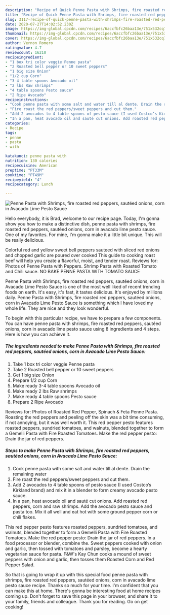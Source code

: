 ```yaml
---
description: "Recipe of Quick Penne Pasta with Shrimps, fire roasted red peppers, sautéed onions, corn in Avacado Lime Pesto Sauce"
title: "Recipe of Quick Penne Pasta with Shrimps, fire roasted red peppers, sautéed onions, corn in Avacado Lime Pesto Sauce"
slug: 3117-recipe-of-quick-penne-pasta-with-shrimps-fire-roasted-red-peppers-sauteed-onions-corn-in-avacado-lime-pesto-sauce
date: 2020-07-27T14:02:52.230Z
image: https://img-global.cpcdn.com/recipes/6accfbfc26baa13e/751x532cq70/penne-pasta-with-shrimps-fire-roasted-red-peppers-sauteed-onions-corn-in-avacado-lime-pesto-sauce-recipe-main-photo.jpg
thumbnail: https://img-global.cpcdn.com/recipes/6accfbfc26baa13e/751x532cq70/penne-pasta-with-shrimps-fire-roasted-red-peppers-sauteed-onions-corn-in-avacado-lime-pesto-sauce-recipe-main-photo.jpg
cover: https://img-global.cpcdn.com/recipes/6accfbfc26baa13e/751x532cq70/penne-pasta-with-shrimps-fire-roasted-red-peppers-sauteed-onions-corn-in-avacado-lime-pesto-sauce-recipe-main-photo.jpg
author: Vernon Romero
ratingvalue: 4.7
reviewcount: 16210
recipeingredient:
- "1 box tri color veggie Penne pasta"
- "2 Roasted bell pepper or 10 sweet peppers"
- "1 big size Onion"
- "1/2 cup Corn"
- "3-4 table spoons Avocado oil"
- "2 lbs Raw shrimps"
- "4 table spoons Pesto sauce"
- "2 Ripe Avocado"
recipeinstructions:
- "Cook penne pasta with some salt and water till al dente. Drain the remaining water"
- "Fire roast the red peppers/sweet peppers and cut them."
- "Add 2 avocados to 4 table spoons of pesto sauce (I used Costco’s Kirkland brand) and mix it in a blender to form creamy avocado pesto sauce."
- "In a pan, heat avocado oil and sauté cut onions. Add roasted red peppers, corn and raw shrimps. Add the avocado pesto sauce and pasta too. Mix it all well and eat hot with some ground pepper corn or chili flakes."
categories:
- Recipe
tags:
- penne
- pasta
- with

katakunci: penne pasta with 
nutrition: 130 calories
recipecuisine: American
preptime: "PT33M"
cooktime: "PT49M"
recipeyield: "4"
recipecategory: Lunch

---
```



![Penne Pasta with Shrimps, fire roasted red peppers, sautéed onions, corn in Avacado Lime Pesto Sauce](https://img-global.cpcdn.com/recipes/6accfbfc26baa13e/751x532cq70/penne-pasta-with-shrimps-fire-roasted-red-peppers-sauteed-onions-corn-in-avacado-lime-pesto-sauce-recipe-main-photo.jpg)

Hello everybody, it is Brad, welcome to our recipe page. Today, I'm gonna show you how to make a distinctive dish, penne pasta with shrimps, fire roasted red peppers, sautéed onions, corn in avacado lime pesto sauce. One of my favorites. For mine, I'm gonna make it a little bit unique. This will be really delicious.

Colorful red and yellow sweet bell peppers sauteed with sliced red onions and chopped garlic are poured over cooked This guide to cooking roast beef will help you create a flavorful, moist, and tender roast. Reviews for: Photos of Penne Pasta with Peppers. Shrimp Pasta with Roasted Tomato and Chili sauce. NO BAKE PENNE PASTA WITH TOMATO SAUCE

Penne Pasta with Shrimps, fire roasted red peppers, sautéed onions, corn in Avacado Lime Pesto Sauce is one of the most well liked of recent trending foods on earth. It's easy, it's fast, it tastes delicious. It's enjoyed by millions daily. Penne Pasta with Shrimps, fire roasted red peppers, sautéed onions, corn in Avacado Lime Pesto Sauce is something which I have loved my whole life. They are nice and they look wonderful.


To begin with this particular recipe, we have to prepare a few components. You can have penne pasta with shrimps, fire roasted red peppers, sautéed onions, corn in avacado lime pesto sauce using 8 ingredients and 4 steps. Here is how you can achieve it.

<!--inarticleads1-->

##### The ingredients needed to make Penne Pasta with Shrimps, fire roasted red peppers, sautéed onions, corn in Avacado Lime Pesto Sauce:

1. Take 1 box tri color veggie Penne pasta
1. Take 2 Roasted bell pepper or 10 sweet peppers
1. Get 1 big size Onion
1. Prepare 1/2 cup Corn
1. Make ready 3-4 table spoons Avocado oil
1. Make ready 2 lbs Raw shrimps
1. Make ready 4 table spoons Pesto sauce
1. Prepare 2 Ripe Avocado


Reviews for: Photos of Roasted Red Pepper, Spinach &amp; Feta Penne Pasta. Roasting the red peppers and peeling off the skin was a bit time consuming, if not annoying, but it was well worth it. This red pepper pesto features roasted peppers, sundried tomatoes, and walnuts, blended together to form a Gemelli Pasta with Fire Roasted Tomatoes. Make the red pepper pesto: Drain the jar of red peppers. 

<!--inarticleads2-->

##### Steps to make Penne Pasta with Shrimps, fire roasted red peppers, sautéed onions, corn in Avacado Lime Pesto Sauce:

1. Cook penne pasta with some salt and water till al dente. Drain the remaining water
1. Fire roast the red peppers/sweet peppers and cut them.
1. Add 2 avocados to 4 table spoons of pesto sauce (I used Costco’s Kirkland brand) and mix it in a blender to form creamy avocado pesto sauce.
1. In a pan, heat avocado oil and sauté cut onions. Add roasted red peppers, corn and raw shrimps. Add the avocado pesto sauce and pasta too. Mix it all well and eat hot with some ground pepper corn or chili flakes.


This red pepper pesto features roasted peppers, sundried tomatoes, and walnuts, blended together to form a Gemelli Pasta with Fire Roasted Tomatoes. Make the red pepper pesto: Drain the jar of red peppers. In a food processor or blender, combine the. Sweet peppers cooked with onion and garlic, then tossed with tomatoes and parsley, become a hearty vegetarian sauce for pasta. F&amp;W&#39;s Kay Chun cooks a mound of sweet peppers with onion and garlic, then tosses them Roasted Corn and Red Pepper Salad. 

So that is going to wrap it up with this special food penne pasta with shrimps, fire roasted red peppers, sautéed onions, corn in avacado lime pesto sauce recipe. Thanks so much for your time. I'm confident that you can make this at home. There's gonna be interesting food at home recipes coming up. Don't forget to save this page in your browser, and share it to your family, friends and colleague. Thank you for reading. Go on get cooking!
